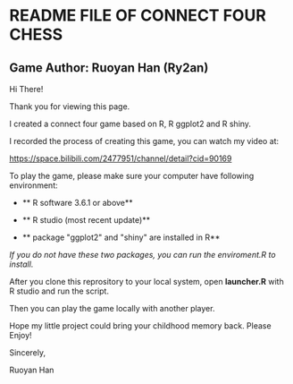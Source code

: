 # README FILE OF CONNECT FOUR CHESS
## Game Author: Ruoyan Han (Ry2an)

Hi There!

Thank you for viewing this page.

I created a connect four game based on R, R ggplot2 and R shiny.

I recorded the process of creating this game, you can watch my video at:

https://space.bilibili.com/2477951/channel/detail?cid=90169

To play the game, please make sure your computer have following environment:

+  ** R software 3.6.1 or above**

+  ** R studio (most recent update)**

+  ** package "ggplot2" and "shiny" are installed in R**

*If you do not have these two packages, you can run the enviroment.R to install.*

After you clone this reprository to your local system, open **launcher.R** with R studio and run the script.

Then you can play the game locally with another player.

Hope my little project could bring your childhood memory back. Please Enjoy!

Sincerely,

Ruoyan Han